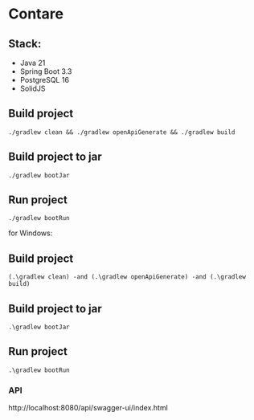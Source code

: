 # Contare
## Stack:
  - Java 21
  - Spring Boot 3.3
  - PostgreSQL 16
  - SolidJS

## Build project
```shell
./gradlew clean && ./gradlew openApiGenerate && ./gradlew build
```




## Build project to jar
```shell
./gradlew bootJar
```

## Run project
```shell
./gradlew bootRun
```


for Windows:
## Build project
```shell 
(.\gradlew clean) -and (.\gradlew openApiGenerate) -and (.\gradlew build)
```


## Build project to jar
```shell
.\gradlew bootJar 
```

## Run project
```shell
.\gradlew bootRun
```
### API 
http://localhost:8080/api/swagger-ui/index.html
